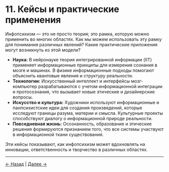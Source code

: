 # 11. Кейсы и практические применения

Инфопсихизм — это не просто теория; это рамка, которую можно применить во многих областях. Как мы можем использовать эту рамку для понимания различных явлений? Какие практические приложения могут возникнуть из этой модели?

- **Наука:** В нейронауке теория интегрированной информации (IIT) применяет информационные принципы для измерения сознания в мозге и машинах. В физике информационные подходы помогают объяснить квантовые явления и структуру реальности.
- **Технологии:** Искусственный интеллект и интерфейсы мозг-компьютер разрабатываются с учетом информационной интеграции и протосознания, что вызывает новые этические и дизайнерские вопросы.
- **Искусство и культура:** Художники используют информационные и панпсихистские идеи для создания произведений, которые исследуют границы разума, материи и смысла. Культурные проекты способствуют диалогу о информационной природе реальности.
- **Повседневная жизнь:** Осознанность, образование и этические решения формируются признанием того, что все системы участвуют в информационной ткани существования.

Эти кейсы показывают, как инфопсихизм может вдохновлять на инновации, ответственность и творчество в различных областях.

---
<div class="navigation-links">
<a href="10_Исторический_контекст.md" class="nav-link prev-link">← Назад</a> | <a href="12_Критика_и_контраргументы.md" class="nav-link next-link">Далее →</a>
</div>
